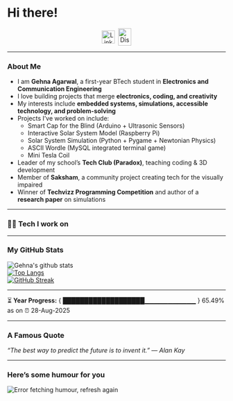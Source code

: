 # Hi there! <!-- <img src="https://github.com/TheDudeThatCode/TheDudeThatCode/blob/master/Assets/Hi.gif" width="35" /> -->

<p align="center">
<!-- Social Links - uncomment and add yours -->
<a href="https://linkedin.com/in/gehna-agarawal-373a10366/" target="blank"><img align="center" src="https://cdn.jsdelivr.net/npm/simple-icons@3.0.1/icons/linkedin.svg" alt="LinkedIn" height="30" width="30" /></a>&nbsp; 
<a href="http://discord.com/users/739696630730719285" target="blank"><img align="center" src="https://cdn.jsdelivr.net/npm/simple-icons@3.0.1/icons/discord.svg" alt="Discord" height="40" width="30" /></a> 
</p>

<!-- Banner GIF -->
<!-- ![](https://camo.githubusercontent.com/992babdffd8c74a1502de375fbdf7e4d54773242/68747470733a2f2f6d656469612e67697068792e636f6d2f6d656469612f53576f536b4e36447854737a71494b4571762f67697068792e676966) -->

---

### <!-- <img src="https://github.com/TheDudeThatCode/TheDudeThatCode/blob/master/Assets/Developer.gif" width="45" /> --> About Me
- I am **Gehna Agarwal**, a first-year BTech student in **Electronics and Communication Engineering**  
- I love building projects that merge **electronics, coding, and creativity**  
- My interests include **embedded systems, simulations, accessible technology, and problem-solving**  
- Projects I’ve worked on include:  
  - Smart Cap for the Blind (Arduino + Ultrasonic Sensors)  
  - Interactive Solar System Model (Raspberry Pi)  
  - Solar System Simulation (Python + Pygame + Newtonian Physics)  
  - ASCII Wordle (MySQL integrated terminal game)  
  - Mini Tesla Coil  
- Leader of my school’s **Tech Club (Paradox)**, teaching coding & 3D development  
- Member of **Saksham**, a community project creating tech for the visually impaired  
- Winner of **Techvizz Programming Competition** and author of a **research paper** on simulations  

---

### 🧑‍💻 Tech I work on
<p align="center">
<!-- <img src="https://www.vectorlogo.zone/logos/python/python-icon.svg" alt="python" width="55" height="55"/> -->
<!-- <img src="https://www.vectorlogo.zone/logos/arduino/arduino-icon.svg" alt="arduino" width="55" height="55"/> -->
<!-- <img src="https://www.vectorlogo.zone/logos/raspberrypi/raspberrypi-icon.svg" alt="raspberrypi" width="55" height="55"/> -->
<!-- <img src="https://www.vectorlogo.zone/logos/cplusplus/cplusplus-icon.svg" alt="c++" width="55" height="55"/> -->
<!-- <img src="https://www.vectorlogo.zone/logos/mysql/mysql-icon.svg" alt="mysql" width="55" height="55"/> -->
<!-- <img src="https://www.vectorlogo.zone/logos/git-scm/git-scm-icon.svg" alt="git" width="55" height="55"/>  -->
</p>

---

### <!-- <img src='https://media1.giphy.com/media/du3J3cXyzhj75IOgvA/giphy.gif' width='25' /> --> My GitHub Stats
![Gehna's github stats](https://github-readme-stats.vercel.app/api?username=YOUR_GITHUB_USERNAME&show_icons=true&title_color=014e9b&icon_color=1abc9c&text_color=333&bg_color=f9f9f9&hide=issues&count_private=true&include_all_commits=true)  
[![Top Langs](https://github-readme-stats.vercel.app/api/top-langs/?username=YOUR_GITHUB_USERNAME&layout=compact&text_color=333&bg_color=f9f9f9)](https://github.com/anuraghazra/github-readme-stats)  
[![GitHub Streak](https://github-readme-streak-stats.herokuapp.com/?user=YOUR_GITHUB_USERNAME&theme=default)](https://git.io/streak-stats)

---

⏳ **Year Progress:** { ███████████████████▁▁▁▁▁▁▁▁▁▁▁ } 65.49% as on ⏰ 28-Aug-2025  

---

### <!-- <img alt="GIF" src="https://github.com/TheDudeThatCode/TheDudeThatCode/blob/master/Assets/hmm.gif" width="20" /> --> A Famous Quote
<i>“The best way to predict the future is to invent it.” — Alan Kay</i>

---

### <!-- <img align='center' src='https://media2.giphy.com/media/UQDSBzfyiBKvgFcSTw/giphy.gif' width='29' /> --> Here’s some humour for you
<img src="https://readme-jokes.vercel.app/api" alt="Error fetching humour, refresh again" />
